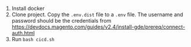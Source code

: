 1. Install docker
1. Clone project. Copy the `.env.dist` file to a `.env` file. The username and password should be the credentials from https://devdocs.magento.com/guides/v2.4/install-gde/prereq/connect-auth.html
1. Run `bash cicd.sh`